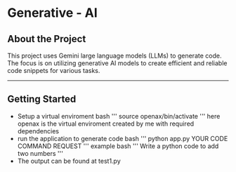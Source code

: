 # Generative - AI
## About the Project

This project uses Gemini large language models (LLMs) to generate code. The focus is on utilizing generative AI models to create efficient and reliable code snippets for various tasks.


---
## Getting Started

- Setup a virtual enviroment
    bash 
    '''
    source openax/bin/activate
    '''
    here openax is the virtual enviroment  created by me
    with required dependencies
- run the application to generate code
    bash
    '''
    python app.py YOUR CODE COMMAND REQUEST
    '''
    example
    bash
    '''
    Write a python code to add two numbers
    '''
- The output can be found at test1.py




